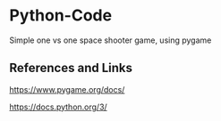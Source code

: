 # Python-Code

Simple one vs one space shooter game, using pygame 



## References and Links

https://www.pygame.org/docs/

https://docs.python.org/3/
